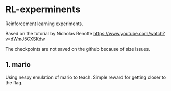 # RL-experminents

Reinforcement learning experiments.

Based on the tutorial by Nicholas Renotte https://www.youtube.com/watch?v=dWmJ5CXSKdw

The checkpoints are not saved on the github because of size issues.

## 1. mario

Using nespy emulation of mario to teach. Simple reward for getting closer to the flag.